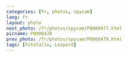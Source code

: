 ```yaml
---
categories: [fr, photos, spycam]
lang: fr
layout: photo
next_photo: /fr/photos/spycam/P0000477.html
picname: P0000478
prev_photo: /fr/photos/spycam/P0000479.html
tags: [Fotofalle, Leopard]
---
```


